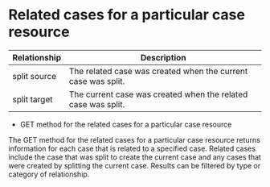 # Related cases for a particular case resource

| Relationship   | Description                                                   |
|----------------|---------------------------------------------------------------|
| split source   | The related case was created when the current case was split. |
| split target   | The current case was created when the related case was split. |

- GET method for the related cases for a particular case resource

The GET method for the related cases for a particular case resource returns information for each case that is related to a specified case. Related cases include the case that was split to create the current case and any cases that were created by splitting the current case. Results can be filtered by type or category of relationship.